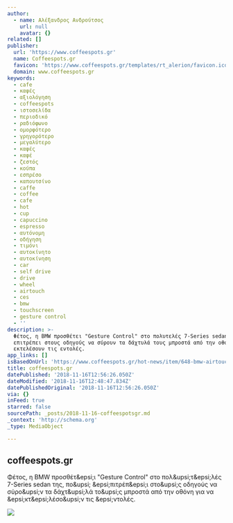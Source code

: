 ```yaml
---
author:
  - name: Αλέξανδρος Ανδρούτσος
    url: null
    avatar: {}
related: []
publisher:
  url: 'https://www.coffeespots.gr'
  name: Coffeespots.gr
  favicon: 'https://www.coffeespots.gr/templates/rt_alerion/favicon.ico'
  domain: www.coffeespots.gr
keywords:
  - cafe
  - καφές
  - αξιολόγηση
  - coffeespots
  - ιστοσελίδα
  - περιοδικό
  - ραδιόφωνο
  - ομορφότερο
  - γρηγορότερο
  - μεγαλύτερο
  - καφές
  - καφέ
  - ζεστός
  - κούπα
  - εσπρέσο
  - καπουτσίνο
  - caffe
  - coffee
  - cafe
  - hot
  - cup
  - capuccino
  - espresso
  - αυτόνομη
  - οδήγηση
  - τιμόνι
  - αυτοκίνητο
  - αυτοκίνηση
  - car
  - self drive
  - drive
  - wheel
  - airtouch
  - ces
  - bmw
  - touchscreen
  - gesture control
  - ''
description: >-
  Φέτος, η BMW προσθέτει "Gesture Control" στο πολυτελές 7-Series sedan της, που
  επιτρέπει στους οδηγούς να σύρουν τα δάχτυλά τους μπροστά από την οθόνη για να
  εκτελέσουν τις εντολές.
app_links: []
isBasedOnUrl: 'https://www.coffeespots.gr/hot-news/item/648-bmw-airtouch'
title: coffeespots.gr
datePublished: '2018-11-16T12:56:26.050Z'
dateModified: '2018-11-16T12:48:47.834Z'
datePublishedOriginal: '2018-11-16T12:56:26.050Z'
via: {}
inFeed: true
starred: false
sourcePath: _posts/2018-11-16-coffeespotsgr.md
_context: 'http://schema.org'
_type: MediaObject

---
```

<article style=""><h1>coffeespots.gr</h1><p>Φέτος, η BMW προσθέτ&amp;epsi;ι "Gesture Control" στο πολ&amp;upsi;τ&amp;epsi;λές 7-Series sedan της, πο&amp;upsi; &amp;epsi;πιτρέπ&amp;epsi;ι στο&amp;upsi;ς οδηγούς να σύρο&amp;upsi;ν τα δάχτ&amp;upsi;λά το&amp;upsi;ς μπροστά από την οθόνη για να &amp;epsi;κτ&amp;epsi;λέσο&amp;upsi;ν τις &amp;epsi;ντολές.</p><img src="https://www.coffeespots.gr/media/k2/items/cache/21615ff211c60b43d866a2b2bca320da_XL.jpg" /></article>